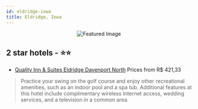 ```yaml
---
id: eldridge-iowa
title: Eldridge, Iowa
---
```


<center><img src="https://i.travelapi.com/hotels/1000000/910000/902600/902527/827a25df_z.jpg" alt="Featured Image" /></center>


##  2 star hotels - ⭐️⭐️

-    [Quality Inn & Suites Eldridge Davenport North](https://us.hurb.com/hotels/eldridge/quality-inn-suites-eldridge-davenport-north-JNP-JP071091?cmp=18055) Prices from R$ 421,33
   > Practice your swing on the golf course and enjoy other recreational amenities, such as an indoor pool and a spa tub. Additional features at this hotel include complimentary wireless Internet access, wedding services, and a television in a common area
